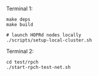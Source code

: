 Terminal 1:
```
make deps
make build

# launch HOPRd nodes locally
./scripts/setup-local-cluster.sh
```

Terminal 2:
```
cd test/rpch
./start-rpch-test-net.sh
```

